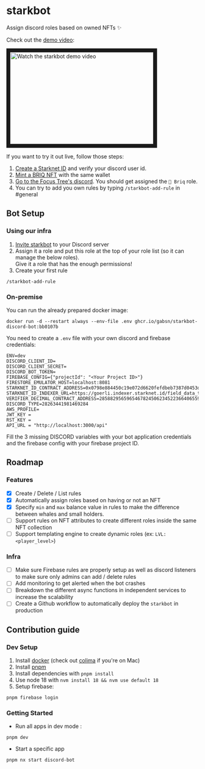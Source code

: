 # starkbot

Assign discord roles based on owned NFTs ✨

Check out the [demo video](https://youtu.be/t6fzjxRs_TA):

<a href="https://youtu.be/t6fzjxRs_TA" target="_blank">
 <img src="http://img.youtube.com/vi/t6fzjxRs_TA/hqdefault.jpg" alt="Watch the starkbot demo video" width="375" height="240" border="10" />
</a>

If you want to try it out live, follow those steps:

1. [Create a Starknet ID](https://starknet.id/) and verify your discord user id.
2. [Mint a BRIQ NFT](https://briq.construction) with the same wallet
3. [Go to the Focus Tree's discord](https://discord.gg/XaqztHgNZH). You should get assigned the `🧱 Briq` role.
4. You can try to add you own rules by typing `/starkbot-add-rule` in #general

## Bot Setup

### Using our infra

1. [Invite starkbot](https://discord.com/api/oauth2/authorize?client_id=993439991822815292&permissions=268435456&scope=bot%20applications.commands) to your Discord server
2. Assign it a role and put this role at the top of your role list (so it can manage the below roles).  
Give it a role that has the enough permissions!
3. Create your first rule

```
/starkbot-add-rule
```

### On-premise

You can run the already prepared docker image:

```
docker run -d --restart always --env-file .env ghcr.io/gabsn/starkbot-discord-bot:bb0107b
```

You need to create a `.env` file with your own discord and firebase credentials:

```
ENV=dev
DISCORD_CLIENT_ID=
DISCORD_CLIENT_SECRET=
DISCORD_BOT_TOKEN=
FIREBASE_CONFIG={"projectId": "<Your Project ID>"}
FIRESTORE_EMULATOR_HOST=localhost:8081
STARKNET_ID_CONTRACT_ADDRESS=0x0798e884450c19e072d6620fefdbeb7387d0453d3fd51d95f5ace1f17633d88b
STARKNET_ID_INDEXER_URL=https://goerli.indexer.starknet.id/field_data_to_id
VERIFIER_DECIMAL_CONTRACT_ADDRESS=2858829565965467824506234522366406559425492229537050207406969294731822669741
DISCORD_TYPE=28263441981469284
AWS_PROFILE=
JWT_KEY =
RST_KEY = 
API_URL = "http://localhost:3000/api"
```

Fill the 3 missing DISCORD variables with your bot application credentials and the firebase config with your firebase project ID.

## Roadmap

### Features

- [x] Create / Delete / List rules
- [x] Automatically assign roles based on having or not an NFT
- [x] Specify `min` and `max` balance value in rules to make the difference between whales and small holders.
- [ ] Support rules on NFT attributes to create different roles inside the same NFT collection
- [ ] Support templating engine to create dynamic roles (ex: `LVL: <player_level>`)

### Infra

- [ ] Make sure Firebase rules are properly setup as well as discord listeners to make sure only admins can add / delete rules
- [ ] Add monitoring to get alerted when the bot crashes
- [ ] Breakdown the different async functions in independent services to increase the scalability
- [ ] Create a Github workflow to automatically deploy the `starkbot` in production

## Contribution guide

### Dev Setup

1. Install [docker](https://docs.docker.com/get-docker/) (check out [colima](https://github.com/abiosoft/colima) if you're on Mac)
2. Install [pnpm](https://pnpm.io/installation#using-npm)
3. Install dependencies with `pnpm install`
4. Use node 18 with `nvm install 18 && nvm use default 18`
5. Setup firebase:

```
pnpm firebase login
```

### Getting Started

- Run all apps in dev mode :

```
pnpm dev
```

- Start a specific app

```
pnpm nx start discord-bot
```